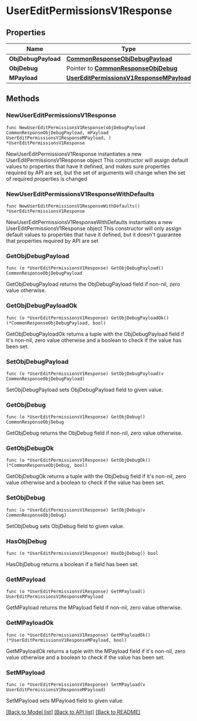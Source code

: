 # UserEditPermissionsV1Response

## Properties

Name | Type | Description | Notes
------------ | ------------- | ------------- | -------------
**ObjDebugPayload** | [**CommonResponseObjDebugPayload**](CommonResponseObjDebugPayload.md) |  | 
**ObjDebug** | Pointer to [**CommonResponseObjDebug**](CommonResponseObjDebug.md) |  | [optional] 
**MPayload** | [**UserEditPermissionsV1ResponseMPayload**](UserEditPermissionsV1ResponseMPayload.md) |  | 

## Methods

### NewUserEditPermissionsV1Response

`func NewUserEditPermissionsV1Response(objDebugPayload CommonResponseObjDebugPayload, mPayload UserEditPermissionsV1ResponseMPayload, ) *UserEditPermissionsV1Response`

NewUserEditPermissionsV1Response instantiates a new UserEditPermissionsV1Response object
This constructor will assign default values to properties that have it defined,
and makes sure properties required by API are set, but the set of arguments
will change when the set of required properties is changed

### NewUserEditPermissionsV1ResponseWithDefaults

`func NewUserEditPermissionsV1ResponseWithDefaults() *UserEditPermissionsV1Response`

NewUserEditPermissionsV1ResponseWithDefaults instantiates a new UserEditPermissionsV1Response object
This constructor will only assign default values to properties that have it defined,
but it doesn't guarantee that properties required by API are set

### GetObjDebugPayload

`func (o *UserEditPermissionsV1Response) GetObjDebugPayload() CommonResponseObjDebugPayload`

GetObjDebugPayload returns the ObjDebugPayload field if non-nil, zero value otherwise.

### GetObjDebugPayloadOk

`func (o *UserEditPermissionsV1Response) GetObjDebugPayloadOk() (*CommonResponseObjDebugPayload, bool)`

GetObjDebugPayloadOk returns a tuple with the ObjDebugPayload field if it's non-nil, zero value otherwise
and a boolean to check if the value has been set.

### SetObjDebugPayload

`func (o *UserEditPermissionsV1Response) SetObjDebugPayload(v CommonResponseObjDebugPayload)`

SetObjDebugPayload sets ObjDebugPayload field to given value.


### GetObjDebug

`func (o *UserEditPermissionsV1Response) GetObjDebug() CommonResponseObjDebug`

GetObjDebug returns the ObjDebug field if non-nil, zero value otherwise.

### GetObjDebugOk

`func (o *UserEditPermissionsV1Response) GetObjDebugOk() (*CommonResponseObjDebug, bool)`

GetObjDebugOk returns a tuple with the ObjDebug field if it's non-nil, zero value otherwise
and a boolean to check if the value has been set.

### SetObjDebug

`func (o *UserEditPermissionsV1Response) SetObjDebug(v CommonResponseObjDebug)`

SetObjDebug sets ObjDebug field to given value.

### HasObjDebug

`func (o *UserEditPermissionsV1Response) HasObjDebug() bool`

HasObjDebug returns a boolean if a field has been set.

### GetMPayload

`func (o *UserEditPermissionsV1Response) GetMPayload() UserEditPermissionsV1ResponseMPayload`

GetMPayload returns the MPayload field if non-nil, zero value otherwise.

### GetMPayloadOk

`func (o *UserEditPermissionsV1Response) GetMPayloadOk() (*UserEditPermissionsV1ResponseMPayload, bool)`

GetMPayloadOk returns a tuple with the MPayload field if it's non-nil, zero value otherwise
and a boolean to check if the value has been set.

### SetMPayload

`func (o *UserEditPermissionsV1Response) SetMPayload(v UserEditPermissionsV1ResponseMPayload)`

SetMPayload sets MPayload field to given value.



[[Back to Model list]](../README.md#documentation-for-models) [[Back to API list]](../README.md#documentation-for-api-endpoints) [[Back to README]](../README.md)


